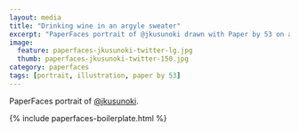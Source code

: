 ```yaml
---
layout: media
title: "Drinking wine in an argyle sweater"
excerpt: "PaperFaces portrait of @jkusunoki drawn with Paper by 53 on an iPad."
image: 
  feature: paperfaces-jkusunoki-twitter-lg.jpg
  thumb: paperfaces-jkusunoki-twitter-150.jpg
category: paperfaces
tags: [portrait, illustration, paper by 53]
---
```


PaperFaces portrait of [@jkusunoki](http://twitter.com/jkusunoki).

{% include paperfaces-boilerplate.html %}